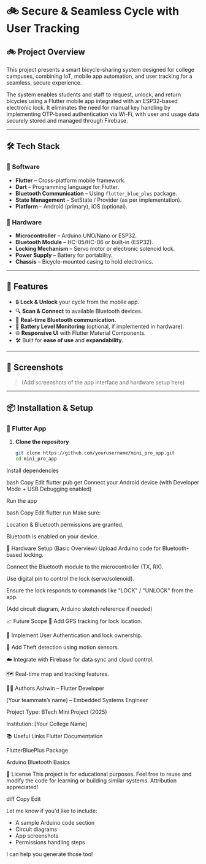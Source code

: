 # 🚲 Secure & Seamless Cycle with User Tracking

## 🚲 Project Overview 


This project presents a smart bicycle-sharing system designed for college campuses, combining IoT, mobile app automation, and user tracking for a seamless, secure experience.

The system enables students and staff to request, unlock, and return bicycles using a Flutter mobile app integrated with an ESP32-based electronic lock. It eliminates the need for manual key handling by implementing OTP-based authentication via Wi-Fi, with user and usage data securely stored and managed through Firebase.

---

## 🛠️ Tech Stack

### 📱 Software
- **Flutter** – Cross-platform mobile framework.
- **Dart** – Programming language for Flutter.
- **Bluetooth Communication** – Using `flutter_blue_plus` package.
- **State Management** – SetState / Provider (as per implementation).
- **Platform** – Android (primary), iOS (optional).

### 🔩 Hardware
- **Microcontroller** – Arduino UNO/Nano or ESP32.
- **Bluetooth Module** – HC-05/HC-06 or built-in (ESP32).
- **Locking Mechanism** – Servo motor or electronic solenoid lock.
- **Power Supply** – Battery for portability.
- **Chassis** – Bicycle-mounted casing to hold electronics.

---

## 🚀 Features

- 🔒 **Lock & Unlock** your cycle from the mobile app.
- 🔍 **Scan & Connect** to available Bluetooth devices.
- 📡 **Real-time Bluetooth communication**.
- 🔋 **Battery Level Monitoring** (optional, if implemented in hardware).
- 🌐 **Responsive UI** with Flutter Material Components.
- 🛠️ Built for **ease of use** and **expandability**.

---

## 📸 Screenshots

> (Add screenshots of the app interface and hardware setup here)

---

## 📦 Installation & Setup

### 🔧 Flutter App

1. **Clone the repository**
   ```bash
   git clone https://github.com/yourusername/mini_pro_app.git
   cd mini_pro_app
Install dependencies

bash
Copy
Edit
flutter pub get
Connect your Android device (with Developer Mode + USB Debugging enabled)

Run the app

bash
Copy
Edit
flutter run
Make sure:

Location & Bluetooth permissions are granted.

Bluetooth is enabled on your device.

🤖 Hardware Setup (Basic Overview)
Upload Arduino code for Bluetooth-based locking.

Connect the Bluetooth module to the microcontroller (TX, RX).

Use digital pin to control the lock (servo/solenoid).

Ensure the lock responds to commands like "LOCK" / "UNLOCK" from the app.

(Add circuit diagram, Arduino sketch reference if needed)

📈 Future Scope
📍 Add GPS tracking for lock location.

🔐 Implement User Authentication and lock ownership.

🧠 Add Theft detection using motion sensors.

☁️ Integrate with Firebase for data sync and cloud control.

🗺️ Real-time map and tracking features.

🧑‍💻 Authors
Ashwin – Flutter Developer

[Your teammate’s name] – Embedded Systems Engineer

Project Type: BTech Mini Project (2025)

Institution: [Your College Name]

📚 Useful Links
Flutter Documentation

FlutterBluePlus Package

Arduino Bluetooth Basics

📜 License
This project is for educational purposes. Feel free to reuse and modify the code for learning or building similar systems. Attribution appreciated!

diff
Copy
Edit

Let me know if you'd like to include:
- A sample Arduino code section
- Circuit diagrams
- App screenshots
- Permissions handling steps

I can help you generate those too!







